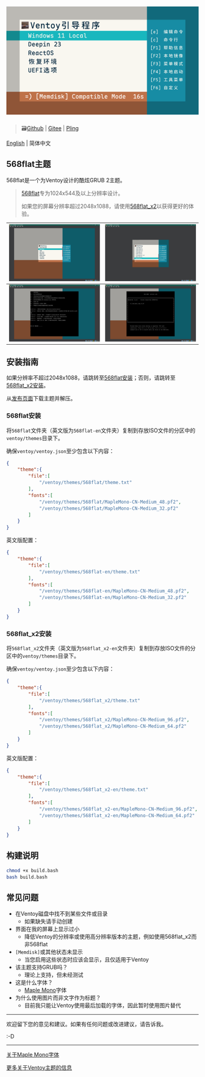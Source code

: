 # ![演示图](assets/概念图_发行.svg)

> 🗃️[Github](https://github.com/PJ-568/568flat-ventoy-theme) | [Gitee](https://gitee.com/PJ-568/568flat-ventoy-theme) | [Pling](https://www.pling.com/p/2123244)

[English](README.md) | 简体中文

## 568flat主题

568flat是一个为Ventoy设计的酷炫GRUB 2主题。

> [568flat](#568flat安装)专为1024x544及以上分辨率设计。
>
> 如果您的屏幕分辨率超过2048x1088，请使用[568flat_x2](#568flat_x2安装)以获得更好的体验。

|![界面](assets/界面.jpg)|![低分辨率](assets/低分辨率.jpg)|
|-|-|
|![提示](assets/提示.jpg)|![终端](assets/终端.jpg)|

## 安装指南

如果分辨率不超过2048x1088，请跳转至[568flat安装](#568flat安装)；否则，请跳转至[568flat_x2安装](#568flat_x2安装)。

从[发布页面](https://github.com/PJ-568/568flat-ventoy-theme/releases)下载主题并解压。

### 568flat安装

将`568flat`文件夹（英文版为`568flat-en`文件夹）复制到存放ISO文件的分区中的`ventoy/themes`目录下。

确保`ventoy/ventoy.json`至少包含以下内容：

```json
{
    "theme":{
        "file":[
            "/ventoy/themes/568flat/theme.txt"
        ],
        "fonts":[
            "/ventoy/themes/568flat/MapleMono-CN-Medium_48.pf2",
            "/ventoy/themes/568flat/MapleMono-CN-Medium_32.pf2"
        ]
    }
}
```

英文版配置：

```json
{
    "theme":{
        "file":[
            "/ventoy/themes/568flat-en/theme.txt"
        ],
        "fonts":[
            "/ventoy/themes/568flat-en/MapleMono-CN-Medium_48.pf2",
            "/ventoy/themes/568flat-en/MapleMono-CN-Medium_32.pf2"
        ]
    }
}
```

### 568flat_x2安装

将`568flat_x2`文件夹（英文版为`568flat_x2-en`文件夹）复制到存放ISO文件的分区中的`ventoy/themes`目录下。

确保`ventoy/ventoy.json`至少包含以下内容：

```json
{
    "theme":{
        "file":[
            "/ventoy/themes/568flat_x2/theme.txt"
        ],
        "fonts":[
            "/ventoy/themes/568flat_x2/MapleMono-CN-Medium_96.pf2",
            "/ventoy/themes/568flat_x2/MapleMono-CN-Medium_64.pf2"
        ]
    }
}
```

英文版配置：

```json
{
    "theme":{
        "file":[
            "/ventoy/themes/568flat_x2-en/theme.txt"
        ],
        "fonts":[
            "/ventoy/themes/568flat_x2-en/MapleMono-CN-Medium_96.pf2",
            "/ventoy/themes/568flat_x2-en/MapleMono-CN-Medium_64.pf2"
        ]
    }
}
```

## 构建说明

```bash
chmod +x build.bash
bash build.bash
```

## 常见问题

- 在Ventoy磁盘中找不到某些文件或目录
  - 如果缺失请手动创建
- 界面在我的屏幕上显示过小
  - 降低Ventoy的分辨率或使用高分辨率版本的主题，例如使用568flat_x2而非568flat
- `[Memdisk]`或其他状态未显示
  - 当您启用这些状态时应该会显示，且仅适用于Ventoy
- 该主题支持GRUB吗？
  - 理论上支持，但未经测试
- 这是什么字体？
  - [Maple Mono](https://github.com/subframe7536/maple-font)字体
- 为什么使用图片而非文字作为标题？
  - 目前我只能让Ventoy使用最后加载的字体，因此暂时使用图片替代

---

欢迎留下您的意见和建议。如果有任何问题或改进建议，请告诉我。

:-D

---

[关于Maple Mono字体](https://github.com/subframe7536/maple-font)

[更多关于Ventoy主题的信息](https://www.ventoy.net/zh/plugin_theme.html)
